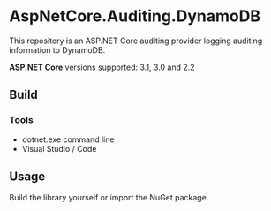 # AspNetCore.Auditing.DynamoDB

This repository is an ASP.NET Core auditing provider logging auditing information to DynamoDB.

**ASP.NET Core** versions supported: 3.1, 3.0 and 2.2

## Build

### Tools

- dotnet.exe command line
- Visual Studio / Code

## Usage

Build the library yourself or import the NuGet package.
